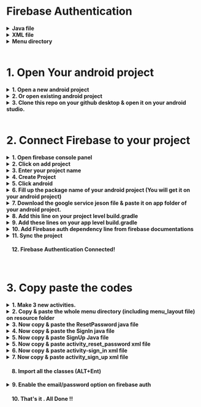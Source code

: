 # Firebase Authentication

<details>
<summary><b>Java file</b></summary>
<br>
<ul>
<li>MainActivity</li>
<li>ResetPassword</li>
<li>SignIn</li>
<li>SignUp</li>
<ul>
</details>
<details>
<summary><b>XML file</b></summary>
<br>
<ul>
<li>activity_main</li>
<li>activity_reset_password</li>
<li>activity_sign_in</li>
<li>activity_sign_up</li>
<ul>
</details>
<details>
<summary><b>Menu directory</b></summary>
<br>
<ul>
<li>menu_layout</li>
<ul>
</details>
<br>



# 1. Open Your android project
  <details>
    <summary><b>1. Open a new android project</b></summary>
    <br>
    
![image](https://user-images.githubusercontent.com/81482212/151499469-1e54d754-deaf-4956-904a-ab9658303b43.png)
    
 </details>
 <details>
    <summary><b>2. Or open existing android project</b></summary>
    <br>
    
![image](https://user-images.githubusercontent.com/81482212/151499585-f803dfcb-2147-42e9-8153-91ebe00e8df3.png)
    
 </details>
 
 <details>
    <summary><b>3. Clone this repo on your github desktop & open it on your android studio.</b></summary>
    <br>
    
![image](https://user-images.githubusercontent.com/81482212/151503921-ae0236b1-19b3-49ae-b584-66692f41fbd2.png)
![image](https://user-images.githubusercontent.com/81482212/151504065-07735bda-fa1b-4dd1-8e1b-dc14f874b9f5.png)
    
 </details>
 <br>

# 2. Connect Firebase to your project
 <details>
    <summary><b>1. Open firebase console panel</b></summary>
    <br>
    
![console](https://user-images.githubusercontent.com/81482212/151155743-af1ad8a4-a764-458a-8461-ac55ed814ce6.png) 
    
 </details>
    
        
 <details>
    <summary><b>2. Click on add project</b></summary>
    <br>
    
![image](https://user-images.githubusercontent.com/81482212/151156201-ed14e55b-46b1-4996-bb07-55da96a54bfa.png)
    
 </details>
    
  
 <details>
    <summary><b>3. Enter your project name</b></summary>
    <br>
    
![image](https://user-images.githubusercontent.com/81482212/151156548-d97c50ff-a4ae-4cb3-a145-4872148e0fa1.png)
    
 </details>
 <details>
    <summary><b>4. Create Project</b></summary>
    <br>
    
![image](https://user-images.githubusercontent.com/81482212/151156736-44d1b495-705d-4c83-b3bc-f6b3f09146a3.png)
    
 </details>
 <details>
    <summary><b>5. Click android</b></summary>
    <br>
    
![image](https://user-images.githubusercontent.com/81482212/151156865-8e5e7a15-3efa-4807-9356-1e29ebf717d9.png)
    
 </details>
 <details>
    <summary><b>6. Fill up the package name of your android project (You will get it on your android project)</b></summary>
    <br>
    
![image](https://user-images.githubusercontent.com/81482212/151157212-7cb55412-21c0-4d8e-8651-e3379de56127.png)
![image](https://user-images.githubusercontent.com/81482212/151157293-820b3b9f-3011-4015-aa65-7cb7df5540b8.png)
    
 </details>
 <details>
    <summary><b>7. Download the google service jeson file & paste it on app folder of your android project.</b></summary>
    <br>
    
![image](https://user-images.githubusercontent.com/81482212/151157610-d183ddd4-dfd9-4ad9-9481-95fbf96b1317.png)
![image](https://user-images.githubusercontent.com/81482212/151157827-b5baeac2-254c-4cc4-9ec9-8a22d7b14dc9.png)
    
 </details>
 <details>
    <summary><b>8. Add this line on your project level build.gradle</b></summary>
    <br>
    
![image](https://user-images.githubusercontent.com/81482212/151158091-56b31d03-ed8b-452e-bdeb-ab1d49a2de1d.png)
![image](https://user-images.githubusercontent.com/81482212/151158208-6a5b9e16-7287-4bee-9b8f-70d7b68fd675.png)
    
 </details>
 <details>
    <summary><b>9. Add these lines on your app level build.gradle </b></summary>
    <br>
    
![image](https://user-images.githubusercontent.com/81482212/151158443-60fd2f7e-42e5-4e8a-a43c-106ac42e9a4a.png)
![image](https://user-images.githubusercontent.com/81482212/151158616-b14cb4b3-d413-4b4b-983f-326ac463b0d9.png)
    
 </details>
 <details>
    <summary><b>10. Add Firebase auth dependency line from firebase documentations</b></summary>
    <br>
    
![image](https://user-images.githubusercontent.com/81482212/151159156-31c59257-8353-4b49-9004-d30c9a866550.png)
    
 </details>
 <details>
    <summary><b>11. Sync the project</b></summary>
    <br>
    
![image](https://user-images.githubusercontent.com/81482212/151158827-faf0aff3-ea01-4d8c-8c2b-2d26a947f44a.png)
    
 </details>

####  12. Firebase Authentication Connected!
 <br>
    



# 3. Copy paste the codes
 
 <details>
    <summary><b>1. Make 3 new activities.   </b></summary>
   <br>
   
```
ResetPassword
```
```
SignIn
```
```
SignUp
```
      
    
![image](https://user-images.githubusercontent.com/81482212/151159966-de6e51c5-5183-478a-915f-a96e4766d630.png)
    
 </details>
 <details>
    <summary><b>2. Copy & paste the whole menu directory (including menu_layout file) on resource folder</b></summary>
    <br>
    
![image](https://user-images.githubusercontent.com/81482212/151160513-93a2f730-1924-4f0f-a56f-aa13657cb8fa.png)
    
 </details>
 <details>
    <summary><b>3. Now copy & paste the ResetPassword java file</b></summary>
    <br>
    
![image](https://user-images.githubusercontent.com/81482212/151162495-38b6403c-17a9-44f7-ab68-9df2adf3c137.png)    

```java
         public class ResetPassword extends AppCompatActivity {

            /*This is reset password activity

              here firebase reset password codes.
          */

          private EditText registeredEmailEditText;
          private TextView resetInfoTextView;
          private Button resetPassButton;
          private FirebaseAuth mAuth;
          private ProgressBar progressBar;

          @Override
          protected void onCreate(Bundle savedInstanceState) {
              super.onCreate(savedInstanceState);
              setContentView(R.layout.activity_reset_password);

              registeredEmailEditText = findViewById(R.id.registeredEmailEditTextId);
              resetPassButton = findViewById(R.id.resetPassButtonId);
              resetInfoTextView = findViewById(R.id.resetInfoTextView);
              progressBar = findViewById(R.id.progressbarId);
              mAuth = FirebaseAuth.getInstance();

              resetPassButton.setOnClickListener(new View.OnClickListener() {
                  @Override
                  public void onClick(View view) {

                      resetPassword();

                  }
              });



          }

          private void resetPassword() {

              String email = registeredEmailEditText.getText().toString();
              progressBar.setVisibility(View.VISIBLE);

              mAuth.sendPasswordResetEmail(email).addOnCompleteListener(new OnCompleteListener<Void>() {
                  @Override
                  public void onComplete(@NonNull Task<Void> task) {

                      if (task.isSuccessful()){
                          progressBar.setVisibility(View.GONE);
                          resetInfoTextView.setVisibility(View.VISIBLE);
                          Toast.makeText(getApplicationContext(), "Password Reset Email ", Toast.LENGTH_SHORT).show();
                          resetInfoTextView.setText("Check your email. Reset Password Has Been Sent On "+email);
                          resetPassButton.setEnabled(false);

                      }else {
                          progressBar.setVisibility(View.GONE);
                          Toast.makeText(getApplicationContext(), "Something Went Wrong ", Toast.LENGTH_SHORT).show();

                      }

                  }
              });

          }
      } 
    
```
    
 </details>
 <details>
    <summary><b>4. Now copy & paste the SignIn java file</b></summary>
    <br>
    
![image](https://user-images.githubusercontent.com/81482212/151163465-a23583df-c907-4aa0-a2bf-e086e23f4b1b.png)
     
```java
        public class SignIn extends AppCompatActivity {

            /* Sign in activity here

            Firebase signin activity codes here.

          */

          private EditText signInEmailEditText, signInPasswordEditText;
          private TextView signUpTextView,forgotPassTextView;
          private Button signInButton;

          private ProgressBar progressBar;

          private FirebaseAuth mAuth;

          @Override
          protected void onCreate(Bundle savedInstanceState) {
              super.onCreate(savedInstanceState);
              setContentView(R.layout.activity_sign_in);
              this.setTitle("Sign In Activity");

              signInEmailEditText = findViewById(R.id.signInEmailEditTextId);
              signInPasswordEditText = findViewById(R.id.signInPasswordTextId);
              signInButton = findViewById(R.id.signInButtonId);
              signUpTextView = findViewById(R.id.signUpTextViewId);
              forgotPassTextView = findViewById(R.id.forgotPassTextViewId);
              progressBar = findViewById(R.id.progressbarId);

              mAuth = FirebaseAuth.getInstance();



              signUpTextView.setOnClickListener(new View.OnClickListener() {
                  @Override
                  public void onClick(View view) {
                      Intent intent = new Intent(getApplicationContext(),SignUp.class);
                      startActivity(intent);
                  }
              });

              forgotPassTextView.setOnClickListener(new View.OnClickListener() {
                  @Override
                  public void onClick(View view) {
                      Intent intent = new Intent(getApplicationContext(),ResetPassword.class);
                      startActivity(intent);
                  }
              });

              signInButton.setOnClickListener(new View.OnClickListener() {
                  @Override
                  public void onClick(View view) {

                      userLogin();

                  }
              });
          }

          private void userLogin() {


              String email = signInEmailEditText.getText().toString().trim();
              String password = signInPasswordEditText.getText().toString().trim();


              // validation check
              if(email.isEmpty()){

                  signInEmailEditText.setError("Enter an email address");
                  signInEmailEditText.requestFocus();
                  return;
              }

              if(!Patterns.EMAIL_ADDRESS.matcher(email).matches()){

                  signInEmailEditText.setError("Enter a valid email address");
                  signInEmailEditText.requestFocus();
                  return;
              }
              if(password.isEmpty()){

                  signInPasswordEditText.setError("Enter a password");
                  signInPasswordEditText.requestFocus();
                  return;
              }
              if(password.length()<6){

                  signInPasswordEditText.setError("Minimum length of a password should be 6");
                  signInPasswordEditText.requestFocus();
                  return;
              }

              progressBar.setVisibility(View.VISIBLE); // progress bar start to show

              mAuth.signInWithEmailAndPassword(email,password).addOnCompleteListener(new OnCompleteListener<AuthResult>() {
                  @Override
                  public void onComplete(@NonNull Task<AuthResult> task) {

                      progressBar.setVisibility(View.GONE); // progress bar finish

                      if(task.isSuccessful()){

                          finish();  //finish the previous activity so that the login page dont show again after login
                          Intent intent = new Intent(getApplicationContext(),MainActivity.class);
                          intent.addFlags(Intent.FLAG_ACTIVITY_CLEAR_TOP);
                          startActivity(intent);


                      }
                      else {
                          Toast.makeText(getApplicationContext(), "Login Unsuccessful", Toast.LENGTH_SHORT).show();
                      }


                  }
              });


          }
      }
    
```
    
 </details>
 <details>
    <summary><b>5. Now copy & paste SignUp Java file</b></summary>
    <br>
    
![image](https://user-images.githubusercontent.com/81482212/151164583-25ef770b-0e03-4003-b34e-46936cc9d6ff.png)
```java
       public class SignUp extends AppCompatActivity {


          /*This is signup activity

          Firebase signUp codes here

           */


          private EditText signUpEmailEditText, signUpPasswordEditText;
          private TextView signInTextView;
          private Button signUpButton;
          private FirebaseAuth mAuth;
          private ProgressBar progressBar;


          @Override
          protected void onCreate(Bundle savedInstanceState) {
              super.onCreate(savedInstanceState);
              setContentView(R.layout.activity_sign_up);

              mAuth = FirebaseAuth.getInstance();
              progressBar = findViewById(R.id.progressbarId);

              signUpEmailEditText = findViewById(R.id.signUpEmailEditTextId);
              signUpPasswordEditText = findViewById(R.id.signUpPasswordTextId);
              signUpButton = findViewById(R.id.signUpButtonId);
              signInTextView = findViewById(R.id.signInTextViewId);

              signInTextView.setOnClickListener(new View.OnClickListener() {
                  @Override
                  public void onClick(View view) {
                      Intent intent = new Intent(getApplicationContext(), SignIn.class);
                      startActivity(intent);
                  }
              });

              signUpButton.setOnClickListener(new View.OnClickListener() {
                  @Override
                  public void onClick(View view) {

                      userRegister();

                  }


              });


          }

          private void userRegister() {

              String email = signUpEmailEditText.getText().toString().trim();
              String password = signUpPasswordEditText.getText().toString().trim();


              if(email.isEmpty()){

                  signUpEmailEditText.setError("Enter an email address");
                  signUpEmailEditText.requestFocus();
                  return;
              }

              if(!Patterns.EMAIL_ADDRESS.matcher(email).matches()){

                  signUpEmailEditText.setError("Enter a valid email address");
                  signUpEmailEditText.requestFocus();
                  return;
              }
              if(password.isEmpty()){

                  signUpPasswordEditText.setError("Enter a password");
                  signUpPasswordEditText.requestFocus();
                  return;
              }
              if(password.length()<6){

                  signUpPasswordEditText.setError("Minimum length of a password should be 6");
                  signUpPasswordEditText.requestFocus();
                  return;
              }

              progressBar.setVisibility(View.VISIBLE);

              mAuth.createUserWithEmailAndPassword(email,password).addOnCompleteListener(new OnCompleteListener<AuthResult>() {
                  @Override
                  public void onComplete(@NonNull Task<AuthResult> task) {

                      progressBar.setVisibility(View.GONE);
                      if (task.isSuccessful()) {

                          finish();
                          Intent intent = new Intent(getApplicationContext(),MainActivity.class);
                          intent.addFlags(Intent.FLAG_ACTIVITY_CLEAR_TOP);
                          startActivity(intent);

                      } else {

                          if(task.getException() instanceof FirebaseAuthUserCollisionException){

                              Toast.makeText(getApplicationContext(), "User is already Registered", Toast.LENGTH_SHORT).show();
                          }
                          else{
                              Toast.makeText(getApplicationContext(), "Error : "+task.getException().getMessage(), Toast.LENGTH_SHORT).show();
                          }
                      }

                  }
              });



          }
      }
```
    
 </details>
 <details>
    <summary><b>5. Now copy & paste activity_reset_password xml file</b></summary>
    <br>
    
![image](https://user-images.githubusercontent.com/81482212/151165852-38b4040d-1885-4bf9-936a-99af4248f182.png)
```xml
<?xml version="1.0" encoding="utf-8"?>
<LinearLayout xmlns:android="http://schemas.android.com/apk/res/android"
    xmlns:app="http://schemas.android.com/apk/res-auto"
    xmlns:tools="http://schemas.android.com/tools"
    android:layout_width="match_parent"
    android:layout_height="match_parent"
    android:orientation="vertical"
    tools:context=".ResetPassword">

    <EditText
        android:id="@+id/registeredEmailEditTextId"
        android:layout_width="match_parent"
        android:layout_height="wrap_content"
        android:ems="10"
        android:layout_margin="10dp"
        android:inputType="textPersonName"
        android:text="Registered Email" />

    <Button
        android:id="@+id/resetPassButtonId"
        android:layout_margin="20dp"
        android:layout_width="match_parent"
        android:layout_height="wrap_content"
        android:text="Reset Password" />

    <TextView
        android:id="@+id/resetInfoTextView"
        android:layout_width="match_parent"
        android:layout_height="wrap_content"
        android:layout_margin="10dp"
        android:gravity="center"
        android:textStyle="bold"
        android:visibility="invisible"
        android:text="Check your email. Reset Password Has Been Sent On" />

    <ProgressBar
        android:visibility="gone"
        android:layout_gravity="center"
        android:id="@+id/progressbarId"
        android:layout_width="wrap_content"
        android:layout_height="wrap_content"/>


</LinearLayout>
```
    
 </details>
 <details>
    <summary><b>6. Now copy & paste activity-sign_in xml file</b></summary>
    <br>
    
![image](https://user-images.githubusercontent.com/81482212/151166304-9f5bdba1-5fbb-4454-b698-fd92b701be14.png)
```xml
<?xml version="1.0" encoding="utf-8"?>
<LinearLayout xmlns:android="http://schemas.android.com/apk/res/android"
    xmlns:app="http://schemas.android.com/apk/res-auto"
    xmlns:tools="http://schemas.android.com/tools"
    android:layout_width="match_parent"
    android:layout_height="match_parent"
    android:orientation="vertical"
    tools:context=".SignIn">



    <EditText
        android:id="@+id/signInEmailEditTextId"
        android:layout_width="match_parent"
        android:layout_height="wrap_content"
        android:ems="10"
        android:layout_margin="10dp"
        android:inputType="textPersonName"
        android:text="Email" />

    <EditText
        android:id="@+id/signInPasswordTextId"
        android:layout_width="match_parent"
        android:layout_height="wrap_content"
        android:ems="10"
        android:layout_margin="10dp"
        android:inputType="textPersonName"
        android:text="Password" />

    <Button
        android:id="@+id/signInButtonId"
        android:layout_margin="20dp"
        android:layout_width="match_parent"
        android:layout_height="wrap_content"
        android:text="SignIn" />

    <TextView
        android:id="@+id/forgotPassTextViewId"
        android:layout_width="match_parent"
        android:layout_height="wrap_content"
        android:gravity="right"
        android:layout_margin="15dp"
        android:textStyle="bold"
        android:text="Forgot Password ?" />

    <TextView
        android:id="@+id/signUpTextViewId"
        android:layout_margin="10dp"
        android:layout_width="match_parent"
        android:layout_height="wrap_content"
        android:gravity="center"
        android:textStyle="bold"
        android:text="Are you not registered? please Sign Up" />

    <ProgressBar
        android:visibility="gone"
        android:layout_gravity="center"
        android:id="@+id/progressbarId"
        android:layout_width="wrap_content"
        android:layout_height="wrap_content"/>


</LinearLayout>
```
    
    
 </details>
 <details>
    <summary><b>7. Now copy & paste activity_sign_up xml file</b></summary>
    <br>
    
![image](https://user-images.githubusercontent.com/81482212/151166527-4aa3e41f-edd0-4d2c-8ae9-fd95834e75fa.png)
```xml
<?xml version="1.0" encoding="utf-8"?>
<LinearLayout xmlns:android="http://schemas.android.com/apk/res/android"
    xmlns:app="http://schemas.android.com/apk/res-auto"
    xmlns:tools="http://schemas.android.com/tools"
    android:layout_width="match_parent"
    android:layout_height="match_parent"
    android:orientation="vertical"
    tools:context=".SignUp">



    <EditText
        android:id="@+id/signUpEmailEditTextId"
        android:layout_width="match_parent"
        android:layout_height="wrap_content"
        android:ems="10"
        android:layout_margin="10dp"
        android:inputType="textPersonName"
        android:text="Email" />

    <EditText
        android:id="@+id/signUpPasswordTextId"
        android:layout_width="match_parent"
        android:layout_height="wrap_content"
        android:ems="10"
        android:layout_margin="10dp"
        android:inputType="textPersonName"
        android:text="Password" />

    <Button
        android:id="@+id/signUpButtonId"
        android:layout_margin="20dp"
        android:layout_width="match_parent"
        android:layout_height="wrap_content"
        android:text="SignUp" />

    <TextView
        android:id="@+id/signInTextViewId"
        android:layout_margin="10dp"
        android:layout_width="match_parent"
        android:layout_height="wrap_content"
        android:gravity="center"
        android:textStyle="bold"
        android:text="Are you registered already? please Sign In" />

    <ProgressBar
        android:visibility="gone"
        android:layout_gravity="center"
        android:id="@+id/progressbarId"
        android:layout_width="wrap_content"
        android:layout_height="wrap_content"/>
</LinearLayout>
```
   </details>
  
    
####  8. Import all the classes (ALT+Ent)
   <details>
    <summary><b>9. Enable the email/password option on firebase auth</b></summary>
    <br>
    
![image](https://user-images.githubusercontent.com/81482212/151505647-5411c956-346c-43ec-a42b-85a382edbf01.png)

   </details>

####  10. That's it . All Done !!
    
    


  
  
  
      

  
     
  
    
    



 









    











